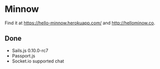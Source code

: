 Minnow
==============================

Find it at <https://hello-minnow.herokuapp.com/> and <http://hellominow.co>.


## Done
* Sails.js 0.10.0-rc7
* Passport.js
* Socket.io supported chat
